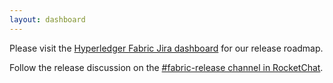 ```yaml
---
layout: dashboard
---
```


Please visit the [Hyperledger Fabric Jira dashboard](https://jira.hyperledger.org/secure/Dashboard.jspa?selectPageId=10104) for our release roadmap.

Follow the release discussion on the [#fabric-release channel in RocketChat](https://chat.hyperledger.org/channel/fabric-release).
